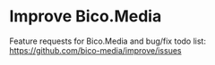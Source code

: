 # Improve Bico.Media

Feature requests for Bico.Media and bug/fix todo list: https://github.com/bico-media/improve/issues
